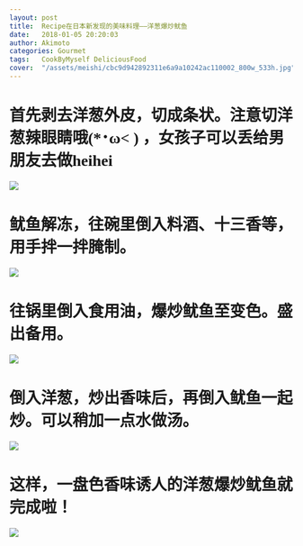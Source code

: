 ```yaml
---
layout: post
title:  Recipe在日本新发现的美味料理——洋葱爆炒鱿鱼
date:   2018-01-05 20:20:03
author: Akimoto
categories: Gourmet
tags:	CookByMyself DeliciousFood
cover:  "/assets/meishi/cbc9d942892311e6a9a10242ac110002_800w_533h.jpg"
---
```


# <font face="segoe script">首先剥去洋葱外皮，切成条状。注意切洋葱辣眼睛哦(*･ω< ) ，女孩子可以丢给男朋友去做heihei</font>
![](http://pigyyb6am.bkt.clouddn.com/yangcongyouyu1.JPG)
# 鱿鱼解冻，往碗里倒入料酒、十三香等，用手拌一拌腌制。
![](http://pigyyb6am.bkt.clouddn.com/yangcongyouyu2.JPG)
# 往锅里倒入食用油，爆炒鱿鱼至变色。盛出备用。
![](http://pigyyb6am.bkt.clouddn.com/yangcongyouyu3.JPG)
# 倒入洋葱，炒出香味后，再倒入鱿鱼一起炒。可以稍加一点水做汤。
![](http://pigyyb6am.bkt.clouddn.com/yangcongyouyu4.JPG)
# 这样，一盘色香味诱人的洋葱爆炒鱿鱼就完成啦！
![](http://pigyyb6am.bkt.clouddn.com/yangcongyouyu5.JPG)

<div class="cm-article" data-key="AkimotoYuduki.id"></div>

<link rel="stylesheet" href="//comment.moe/dest/static/css/plus.css">

<script src="//comment.moe/dest/static/js/build.js" charset="UTF-8"></script>


